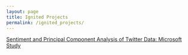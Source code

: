 ```yaml
---
layout: page
title: Ignited Projects
permalink: /ignited_projects/
---
```



[Sentiment and Principal Component Analysis of Twitter Data: Microsoft Study](/ignited_projects/2016-04__David_Rodriguez/microsoft_analysis/)